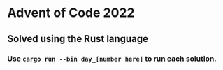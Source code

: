 # Advent of Code 2022 
## Solved using the Rust language
### Use `cargo run --bin day_[number here]` to run each solution.